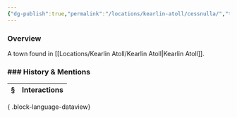 ```yaml
---
{"dg-publish":true,"permalink":"/locations/kearlin-atoll/cessnulla/","tags":["Undiscovered"],"updated":"2025-07-31T14:17:45.188+01:00"}
---
```



### Overview
A town found in [[Locations/Kearlin Atoll/Kearlin Atoll\|Kearlin Atoll]].

### ### History & Mentions
| § | Interactions |
| - | ------------ |

{ .block-language-dataview}
